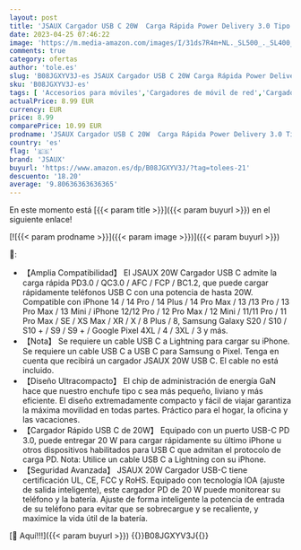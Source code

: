 ```yaml
---
layout: post
title: 'JSAUX Cargador USB C 20W  Carga Rápida Power Delivery 3.0 Tipo C Cargador Adaptador Compatible con iPhone 14/14 Pro/14 Plus/14 Pro Max iPhone 13/13 Mini/13 Pro/13 Pro Max/12/12 Pro Max/11 iPad Pro/Air'
date: 2023-04-25 07:46:22
image: 'https://m.media-amazon.com/images/I/31ds7R4m+NL._SL500_._SL400_.jpg'
comments: true
category: ofertas
author: 'tole.es'
slug: 'B08JGXYV3J-es JSAUX Cargador USB C 20W Carga Rápida Power Delivery 3.0...'
sku: 'B08JGXYV3J-es'
tags: [ 'Accesorios para móviles','Cargadores de móvil de red','Cargadores para móviles','Comunicación móvil y accesorios','Electrónica','ipad','iphone','jsaux','🇪🇸', ]
actualPrice: 8.99 EUR
currency: EUR
price: 8.99
comparePrice: 10.99 EUR
prodname: 'JSAUX Cargador USB C 20W  Carga Rápida Power Delivery 3.0 Tipo C Cargador Adaptador Compatible con iPhone 14/14 Pro/14 Plus/14 Pro Max iPhone 13/13 Mini/13 Pro/13 Pro Max/12/12 Pro Max/11 iPad Pro/Air'
country: 'es'
flag: '🇪🇸'
brand: 'JSAUX'
buyurl: 'https://www.amazon.es/dp/B08JGXYV3J/?tag=tolees-21'
descuento: '18.20'
average: '9.80636363636365'
---
```


En este momento está [{{< param title >}}]({{< param buyurl >}}) en el siguiente enlace!

[![{{< param prodname >}}]({{< param image >}})]({{< param buyurl >}})

🔎:

- 【Amplia Compatibilidad】 El JSAUX 20W Cargador USB C admite la carga rápida PD3.0 / QC3.0 / AFC / FCP / BC1.2, que puede cargar rápidamente teléfonos USB C con una potencia de hasta 20W. Compatible con iPhone 14 / 14 Pro / 14 Plus / 14 Pro Max / 13 /13 Pro / 13 Pro Max / 13 Mini / iPhone 12/12 Pro / 12 Pro Max / 12 Mini / 11/11 Pro / 11 Pro Max / SE / XS Max / XR / X / 8 Plus / 8, Samsung Galaxy S20 / S10 / S10 + / S9 / S9 + / Google Pixel 4XL / 4 / 3XL / 3 y más.
- 【Nota】 Se requiere un cable USB C a Lightning para cargar su iPhone. Se requiere un cable USB C a USB C para Samsung o Pixel. Tenga en cuenta que recibirá un cargador JSAUX 20W USB C. El cable no está incluido.
- 【Diseño Ultracompacto】 El chip de administración de energía GaN hace que nuestro enchufe tipo c sea más pequeño, liviano y más eficiente. El diseño extremadamente compacto y fácil de viajar garantiza la máxima movilidad en todas partes. Práctico para el hogar, la oficina y las vacaciones.
- 【Cargador Rápido USB C de 20W】 Equipado con un puerto USB-C PD 3.0, puede entregar 20 W para cargar rápidamente su último iPhone u otros dispositivos habilitados para USB C que admitan el protocolo de carga PD. Nota: Utilice un cable USB C a Lightning con su iPhone.
- 【Seguridad Avanzada】 JSAUX 20W Cargador USB-C tiene certificación UL, CE, FCC y RoHS. Equipado con tecnología IOA (ajuste de salida inteligente), este cargador PD de 20 W puede monitorear su teléfono y la batería. Ajuste de forma inteligente la potencia de entrada de su teléfono para evitar que se sobrecargue y se recaliente, y maximice la vida útil de la batería.

[🛒 Aquí!!!]({{< param buyurl >}})
{{<world>}}B08JGXYV3J{{</world>}}
